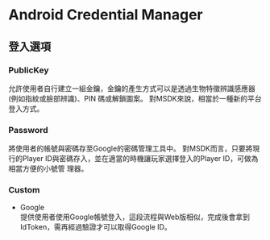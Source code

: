 # Android Credential Manager

## 登入選項
### PublicKey
允許使用者自行建立一組金鑰，金鑰的產生方式可以是透過生物特徵辨識感應器 (例如指紋或臉部辨識)、PIN 碼或解鎖圖案。
對MSDK來說，相當於一種新的平台登入方式。

### Password
將使用者的帳號與密碼存至Google的密碼管理工具中。
對MSDK而言，只要將現行的Player ID與密碼存入，並在適當的時機讓玩家選擇登入的Player ID，可做為相當方便的小號管
理器。

### Custom
* Google  
  提供使用者使用Google帳號登入，這段流程與Web版相似，完成後會拿到IdToken，需再經過驗證才可以取得Google ID。
